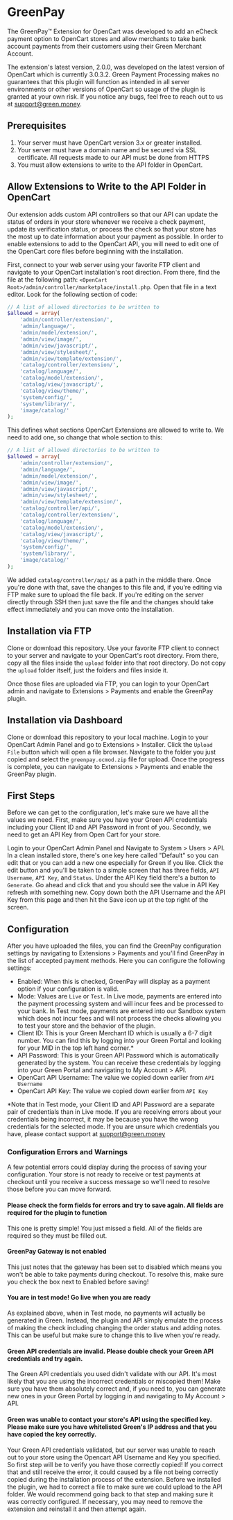 # GreenPay
The GreenPay™ Extension for OpenCart was developed to add an eCheck payment option to OpenCart stores and allow merchants to take bank account payments from their customers using their Green Merchant Account. 

The extension's latest version, 2.0.0, was developed on the latest version of OpenCart which is currently 3.0.3.2. Green Payment Processing makes no guarantees that this plugin will function as intended in all server environments or other versions of OpenCart so usage of the plugin is granted at your own risk. If you notice any bugs, feel free to reach out to us at support@green.money. 

## Prerequisites
1. Your server must have OpenCart version 3.x or greater installed. 
2. Your server must have a domain name and be secured via SSL certificate. All requests made to our API must be done from HTTPS
3. You must allow extensions to write to the API folder in OpenCart. 

## Allow Extensions to Write to the API Folder in OpenCart
Our extension adds custom API controllers so that our API can update the status of orders in your store whenever we receive a check payment, update its verification status, or process the check so that your store has the most up to date information about your payment as possible. In order to enable extensions to add to the OpenCart API, you will need to edit one of the OpenCart core files before beginning with the installation. 

First, connect to your web server using your favorite FTP client and navigate to your OpenCart installation's root direction. From there, find the file at the following path: `<OpenCart Root>/admin/controller/marketplace/install.php`. Open that file in a text editor. Look for the following section of code: 

```php
// A list of allowed directories to be written to
$allowed = array(
    'admin/controller/extension/',
    'admin/language/',
    'admin/model/extension/',
    'admin/view/image/',
    'admin/view/javascript/',
    'admin/view/stylesheet/',
    'admin/view/template/extension/',
    'catalog/controller/extension/',
    'catalog/language/',
    'catalog/model/extension/',
    'catalog/view/javascript/',
    'catalog/view/theme/',
    'system/config/',
    'system/library/',
    'image/catalog/'
);
```

This defines what sections OpenCart Extensions are allowed to write to. We need to add one, so change that whole section to this: 

```php
// A list of allowed directories to be written to
$allowed = array(
    'admin/controller/extension/',
    'admin/language/',
    'admin/model/extension/',
    'admin/view/image/',
    'admin/view/javascript/',
    'admin/view/stylesheet/',
    'admin/view/template/extension/',
    'catalog/controller/api/',
    'catalog/controller/extension/',
    'catalog/language/',
    'catalog/model/extension/',
    'catalog/view/javascript/',
    'catalog/view/theme/',
    'system/config/',
    'system/library/',
    'image/catalog/'
);
```

We added `catalog/controller/api/` as a path in the middle there. Once you're done with that, save the changes to this file and, if you're editing via FTP make sure to upload the file back. If you're editing on the server directly through SSH then just save the file and the changes should take effect immediately and you can move onto the installation.

## Installation via FTP
Clone or download this repository. Use your favorite FTP client to connect to your server and navigate to your OpenCart's root directory. From there, copy all the files inside the `upload` folder into that root directory. Do not copy the `upload` folder itself, just the folders and files inside it.

Once those files are uploaded via FTP, you can login to your OpenCart admin and navigate to Extensions > Payments and enable the GreenPay plugin.

## Installation via Dashboard
Clone or download this repository to your local machine. Login to your OpenCart Admin Panel and go to Extensions > Installer. Click the `Upload File` button which will open a file browser. Navigate to the folder you just copied and select the `greenpay.ocmod.zip` file for upload. Once the progress is complete, you can navigate to Extensions > Payments and enable the GreenPay plugin.

## First Steps
Before we can get to the configuration, let's make sure we have all the values we need. First, make sure you have your Green API credentials including your Client ID and API Password in front of you. Secondly, we need to get an API Key from Open Cart for your store.

Login to your OpenCart Admin Panel and Navigate to System > Users > API. In a clean installed store, there's one key here called "Default" so you can edit that or you can add a new one especially for Green if you like. Click the edit button and you'll be taken to a simple screen that has three fields, `API Username`, `API Key`, and `Status`. Under the API Key field there's a button to `Generate`. Go ahead and click that and you should see the value in API Key refresh with something new. Copy down both the API Username and the API Key from this page and then hit the Save icon up at the top right of the screen.

## Configuration
After you have uploaded the files, you can find the GreenPay configuration settings by navigating to Extensions > Payments and you'll find GreenPay in the list of accepted payment methods. Here you can configure the following settings:
- Enabled: When this is checked, GreenPay will display as a payment option if your configuration is valid.
- Mode: Values are `Live` or `Test`. In Live mode, payments are entered into the payment processing system and will incur fees and be processed to your bank. In Test mode, payments are entered into our Sandbox system which does not incur fees and will not process the checks allowing you to test your store and the behavior of the plugin.
- Client ID: This is your Green Merchant ID which is usually a 6-7 digit number. You can find this by logging into your Green Portal and looking for your MID in the top left hand corner.*
- API Password: This is your Green API Password which is automatically generated by the system. You can receive these credentials by logging into your Green Portal and navigating to My Account > API.
- OpenCart API Username: The value we copied down earlier from `API Username`
- OpenCart API Key: The value we copied down earlier from `API Key`

\*Note that in Test mode, your Client ID and API Password are a separate pair of credentials than in Live mode. If you are receiving errors about your credentials being incorrect, it may be because you have the wrong credentials for the selected mode. If you are unsure which credentials you have, please contact support at support@green.money

### Configuration Errors and Warnings
A few potential errors could display during the process of saving your configuration. Your store is not ready to receive or test payments at checkout until you receive a success message so we'll need to resolve those before you can move forward.

#### Please check the form fields for errors and try to save again. All fields are required for the plugin to function
This one is pretty simple! You just missed a field. All of the fields are required so they must be filled out.

#### GreenPay Gateway is not enabled
This just notes that the gateway has been set to disabled which means you won't be able to take payments during checkout. To resolve this, make sure you check the box next to Enabled before saving!

#### You are in test mode! Go live when you are ready
As explained above, when in Test mode, no payments will actually be generated in Green. Instead, the plugin and API simply emulate the process of making the check including changing the order status and adding notes. This can be useful but make sure to change this to live when you're ready. 

#### Green API credentials are invalid. Please double check your Green API credentials and try again.
The Green API credentials you used didn't validate with our API. It's most likely that you are using the incorrect credentials or miscopied them! Make sure you have them absolutely correct and, if you need to, you can generate new ones in your Green Portal by logging in and navigating to My Account > API. 

#### Green was unable to contact your store's API using the specified key. Please make sure you have whitelisted Green's IP address and that you have copied the key correctly.
Your Green API credentials validated, but our server was unable to reach out to your store using the Opencart API Username and Key you specified. So first step will be to verify you have those correctly copied! If you correct that and still receive the error, it could caused by a file not being correctly copied during the installation process of the extension. Before we installed the plugin, we had to correct a file to make sure we could upload to the API folder. We would recommend going back to that step and making sure it was correctly configured. If necessary, you may need to remove the extension and reinstall it and then attempt again. 

